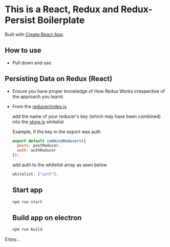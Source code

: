 # This is a React, Redux and Redux-Persist Boilerplate

Built with [Create React App](https://github.com/facebook/create-react-app).

## How to use

- Pull down and use

## Persisting Data on Redux (React)

- Ensure you have proper knowledge of How Redux Works irrespective of the approach you learnt

* From the [reducer/index.js](src/reducers/index.js)

  add the name of your reducer's key (which may have been combined) into the [store.js](src/store.js) whitelist

  Example, if the key in the export was auth

  ```js
  export default combineReducers({
    posts: postReducer,
    auth: authReducer
  });
  ```

  add auth to the whitelist array as seen below

  ```js
  whitelist: ["auth"];
  ```

  ## Start app

  ```bash
  npm run start
  ```

  ## Build app on electron

  ```bash
  npm run build
  ```

Enjoy...
